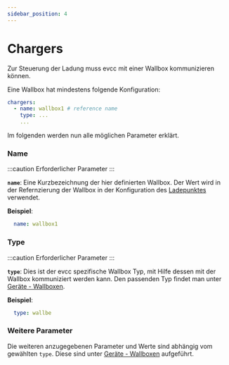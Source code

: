 ```yaml
---
sidebar_position: 4
---
```


# Chargers

Zur Steuerung der Ladung muss evcc mit einer Wallbox kommunizieren können.

Eine Wallbox hat mindestens folgende Konfiguration:

```yaml
chargers:
  - name: wallbox1 # reference name
    type: ...
    ...
```

Im folgenden werden nun alle möglichen Parameter erklärt.

### Name

:::caution Erforderlicher Parameter
:::

**`name`**: Eine Kurzbezeichnung der hier definierten Wallbox. Der Wert wird in der Refernzierung der Wallbox in der Konfiguration des [Ladepunktes](loadpoints#charger) verwendet.

**Beispiel**:

```yaml
  name: wallbox1
```

### Type

:::caution Erforderlicher Parameter
:::

**`type`**: Dies ist der evcc spezifische Wallbox Typ, mit Hilfe dessen mit der Wallbox kommuniziert werden kann. Den passenden Typ findet man unter [Geräte - Wallboxen](/docs/devices/chargers).

**Beispiel**:

```yaml
  type: wallbe
```

### Weitere Parameter

Die weiteren anzugegebenen Parameter und Werte sind abhängig vom gewählten `type`. Diese sind unter [Geräte - Wallboxen](/docs/devices/chargers) aufgeführt.
